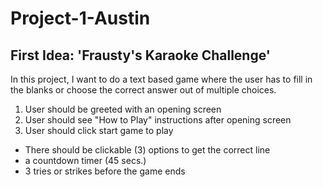 # Project-1-Austin
## First Idea: 'Frausty's Karaoke Challenge'

In this project, I want to do a text based game where the user has to fill in the blanks
or choose the correct answer out of multiple choices.

1. User should be greeted with an opening screen
2. User should see "How to Play" instructions after opening screen
3. User should click start game to play


- There should be clickable (3) options to get the correct line
- a countdown timer (45 secs.)
- 3 tries or strikes before the game ends
